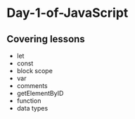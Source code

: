 # Day-1-of-JavaScript
## Covering lessons
- let
- const
- block scope
- var
- comments
- getElementByID
- function
- data types
